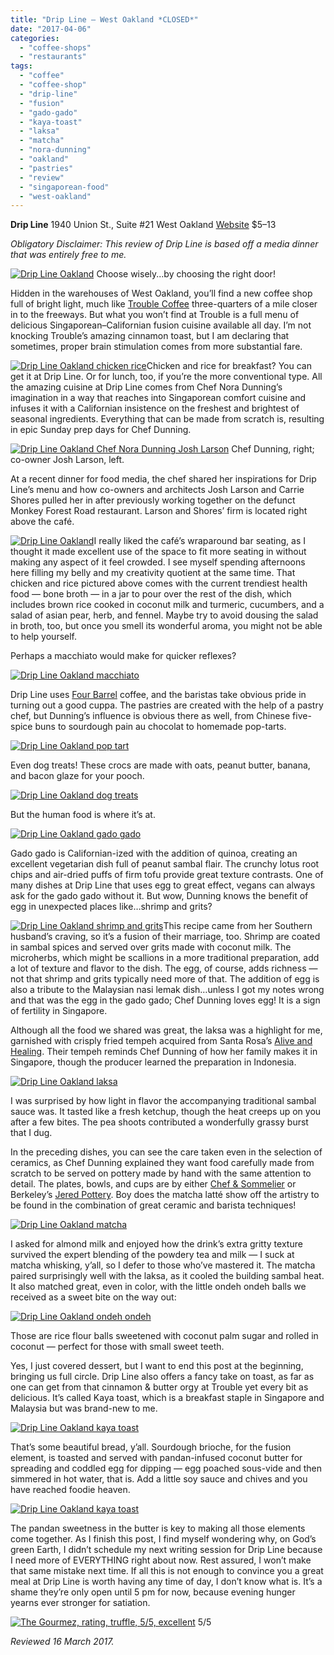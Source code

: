```yaml
---
title: "Drip Line – West Oakland *CLOSED*"
date: "2017-04-06"
categories:
  - "coffee-shops"
  - "restaurants"
tags:
  - "coffee"
  - "coffee-shop"
  - "drip-line"
  - "fusion"
  - "gado-gado"
  - "kaya-toast"
  - "laksa"
  - "matcha"
  - "nora-dunning"
  - "oakland"
  - "pastries"
  - "review"
  - "singaporean-food"
  - "west-oakland"
---
```


**Drip Line** 1940 Union St., Suite #21 West Oakland [Website](http://driplineoakland.com/) $5–13

_Obligatory Disclaimer: This review of Drip Line is based off a media dinner that was entirely free to me._




<div class="caption">

[![Drip Line Oakland](http://s3.amazonaws.com/thegourmez-wpmedia/2017/04/Drip-Line-01-500x334.jpg)](http://s3.amazonaws.com/thegourmez-wpmedia/2017/04/Drip-Line-01.jpg) Choose wisely...by choosing the right door!</div>


Hidden in the warehouses of West Oakland, you’ll find a new coffee shop full of bright light, much like [Trouble Coffee](https://www.yelp.com/biz/trouble-coffee-company-oakland) three-quarters of a mile closer in to the freeways. But what you won’t find at Trouble is a full menu of delicious Singaporean–Californian fusion cuisine available all day. I’m not knocking Trouble’s amazing cinnamon toast, but I am declaring that sometimes, proper brain stimulation comes from more substantial fare.

[![Drip Line Oakland chicken rice](http://s3.amazonaws.com/thegourmez-wpmedia/2017/04/Drip-Line-25-500x473.jpg)](http://s3.amazonaws.com/thegourmez-wpmedia/2017/04/Drip-Line-25.jpg)Chicken and rice for breakfast? You can get it at Drip Line. Or for lunch, too, if you’re the more conventional type. All the amazing cuisine at Drip Line comes from Chef Nora Dunning’s imagination in a way that reaches into Singaporean comfort cuisine and infuses it with a Californian insistence on the freshest and brightest of seasonal ingredients. Everything that can be made from scratch is, resulting in epic Sunday prep days for Chef Dunning.




<div class="caption">

[![Drip Line Oakland Chef Nora Dunning Josh Larson](http://s3.amazonaws.com/thegourmez-wpmedia/2017/04/Drip-Line-13-500x399.jpg)](http://s3.amazonaws.com/thegourmez-wpmedia/2017/04/Drip-Line-13.jpg) Chef Dunning, right; co-owner Josh Larson, left.</div>


At a recent dinner for food media, the chef shared her inspirations for Drip Line’s menu and how co-owners and architects Josh Larson and Carrie Shores pulled her in after previously working together on the defunct Monkey Forest Road restaurant. Larson and Shores’ firm is located right above the café.

[![Drip Line Oakland](http://s3.amazonaws.com/thegourmez-wpmedia/2017/04/Drip-Line-04-500x174.jpg)](http://s3.amazonaws.com/thegourmez-wpmedia/2017/04/Drip-Line-04.jpg)I really liked the café’s wraparound bar seating, as I thought it made excellent use of the space to fit more seating in without making any aspect of it feel crowded. I see myself spending afternoons here filling my belly and my creativity quotient at the same time. That chicken and rice pictured above comes with the current trendiest health food — bone broth — in a jar to pour over the rest of the dish, which includes brown rice cooked in coconut milk and turmeric, cucumbers, and a salad of asian pear, herb, and fennel. Maybe try to avoid dousing the salad in broth, too, but once you smell its wonderful aroma, you might not be able to help yourself.

Perhaps a macchiato would make for quicker reflexes?

[![Drip Line Oakland macchiato](http://s3.amazonaws.com/thegourmez-wpmedia/2017/04/Drip-Line-05-500x398.jpg)](http://s3.amazonaws.com/thegourmez-wpmedia/2017/04/Drip-Line-05.jpg)

Drip Line uses [Four Barrel](https://www.fourbarrelcoffee.com/) coffee, and the baristas take obvious pride in turning out a good cuppa. The pastries are created with the help of a pastry chef, but Dunning’s influence is obvious there as well, from Chinese five-spice buns to sourdough pain au chocolat to homemade pop-tarts.

[![Drip Line Oakland pop tart](http://s3.amazonaws.com/thegourmez-wpmedia/2017/04/Drip-Line-10-500x275.jpg)](http://s3.amazonaws.com/thegourmez-wpmedia/2017/04/Drip-Line-10.jpg)

Even dog treats! These crocs are made with oats, peanut butter, banana, and bacon glaze for your pooch.

[![Drip Line Oakland dog treats](http://s3.amazonaws.com/thegourmez-wpmedia/2017/04/Drip-Line-06-334x500.jpg)](http://s3.amazonaws.com/thegourmez-wpmedia/2017/04/Drip-Line-06.jpg)

But the human food is where it’s at.

[![Drip Line Oakland gado gado](http://s3.amazonaws.com/thegourmez-wpmedia/2017/04/Drip-Line-20-500x364.jpg)](http://s3.amazonaws.com/thegourmez-wpmedia/2017/04/Drip-Line-20.jpg)

Gado gado is Californian-ized with the addition of quinoa, creating an excellent vegetarian dish full of peanut sambal flair. The crunchy lotus root chips and air-dried puffs of firm tofu provide great texture contrasts. One of many dishes at Drip Line that uses egg to great effect, vegans can always ask for the gado gado without it. But wow, Dunning knows the benefit of egg in unexpected places like…shrimp and grits?

[![Drip Line Oakland shrimp and grits](http://s3.amazonaws.com/thegourmez-wpmedia/2017/04/Drip-Line-21-500x422.jpg)](http://s3.amazonaws.com/thegourmez-wpmedia/2017/04/Drip-Line-21.jpg)This recipe came from her Southern husband’s craving, so it’s a fusion of their marriage, too. Shrimp are coated in sambal spices and served over grits made with coconut milk. The microherbs, which might be scallions in a more traditional preparation, add a lot of texture and flavor to the dish. The egg, of course, adds richness — not that shrimp and grits typically need more of that. The addition of egg is also a tribute to the Malaysian nasi lemak dish…unless I got my notes wrong and that was the egg in the gado gado; Chef Dunning loves egg! It is a sign of fertility in Singapore.

Although all the food we shared was great, the laksa was a highlight for me, garnished with crisply fried tempeh acquired from Santa Rosa’s [Alive and Healing](http://www.aliveandhealing.com/). Their tempeh reminds Chef Dunning of how her family makes it in Singapore, though the producer learned the preparation in Indonesia.

[![Drip Line Oakland laksa](http://s3.amazonaws.com/thegourmez-wpmedia/2017/04/Drip-Line-26-500x334.jpg)](http://s3.amazonaws.com/thegourmez-wpmedia/2017/04/Drip-Line-26.jpg)

I was surprised by how light in flavor the accompanying traditional sambal sauce was. It tasted like a fresh ketchup, though the heat creeps up on you after a few bites. The pea shoots contributed a wonderfully grassy burst that I dug.

In the preceding dishes, you can see the care taken even in the selection of ceramics, as Chef Dunning explained they want food carefully made from scratch to be served on pottery made by hand with the same attention to detail. The plates, bowls, and cups are by either [Chef & Sommelier](http://www.chefsommelier.com/) or Berkeley’s [Jered Pottery](https://jeredspottery.myshopify.com/). Boy does the matcha latté show off the artistry to be found in the combination of great ceramic and barista techniques!

[![Drip Line Oakland matcha](http://s3.amazonaws.com/thegourmez-wpmedia/2017/04/Drip-Line-23-500x454.jpg)](http://s3.amazonaws.com/thegourmez-wpmedia/2017/04/Drip-Line-23.jpg)

I asked for almond milk and enjoyed how the drink’s extra gritty texture survived the expert blending of the powdery tea and milk — I suck at matcha whisking, y’all, so I defer to those who’ve mastered it. The matcha paired surprisingly well with the laksa, as it cooled the building sambal heat. It also matched great, even in color, with the little ondeh ondeh balls we received as a sweet bite on the way out:

[![Drip Line Oakland ondeh ondeh](http://s3.amazonaws.com/thegourmez-wpmedia/2017/04/Drip-Line-27-500x403.jpg)](http://s3.amazonaws.com/thegourmez-wpmedia/2017/04/Drip-Line-27.jpg)

Those are rice flour balls sweetened with coconut palm sugar and rolled in coconut — perfect for those with small sweet teeth.

Yes, I just covered dessert, but I want to end this post at the beginning, bringing us full circle. Drip Line also offers a fancy take on toast, as far as one can get from that cinnamon & butter orgy at Trouble yet every bit as delicious. It’s called Kaya toast, which is a breakfast staple in Singapore and Malaysia but was brand-new to me.

[![Drip Line Oakland kaya toast](http://s3.amazonaws.com/thegourmez-wpmedia/2017/04/Drip-Line-17-500x401.jpg)](http://s3.amazonaws.com/thegourmez-wpmedia/2017/04/Drip-Line-17.jpg)

That’s some beautiful bread, y’all. Sourdough brioche, for the fusion element, is toasted and served with pandan-infused coconut butter for spreading and coddled egg for dipping — egg poached sous-vide and then simmered in hot water, that is. Add a little soy sauce and chives and you have reached foodie heaven.

[![Drip Line Oakland kaya toast](http://s3.amazonaws.com/thegourmez-wpmedia/2017/04/Drip-Line-18-500x334.jpg)](http://s3.amazonaws.com/thegourmez-wpmedia/2017/04/Drip-Line-18.jpg)

The pandan sweetness in the butter is key to making all those elements come together. As I finish this post, I find myself wondering why, on God’s green Earth, I didn’t schedule my next writing session for Drip Line because I need more of EVERYTHING right about now. Rest assured, I won’t make that same mistake next time. If all this is not enough to convince you a great meal at Drip Line is worth having any time of day, I don’t know what is. It’s a shame they’re only open until 5 pm for now, because evening hunger yearns ever stronger for satiation.




<div class="caption">

[![The Gourmez, rating, truffle, 5/5, excellent](http://s3.amazonaws.com/thegourmez-wpmedia/2015/01/rating_truffle1.gif)](http://s3.amazonaws.com/thegourmez-wpmedia/2015/01/rating_truffle1.gif) 5/5</div>


_Reviewed 16 March 2017._
